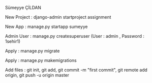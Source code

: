Sümeyye ÇİLDAN

New Project : django-admin startproject assignment

New App : manage.py startapp sumeyye

Admin User : manage.py createsuperuser
(User : admin , Password : 1sehir1)

Apply : manage.py migrate

Apply : manage.py makemigrations

Add files : git init, git add, git commit -m "first commit", git remote add origin, git push -u origin master
